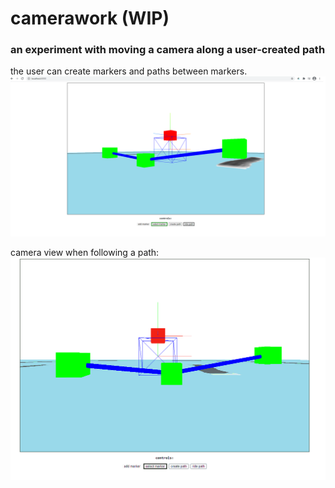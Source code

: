 # camerawork (WIP)    
### an experiment with moving a camera along a user-created path    
    
the user can create markers and paths between markers.    
![screenshot of markers and paths](screenshot.png)    
    
camera view when following a path:    
![camera view on path](26-12-2020_231935.gif)   